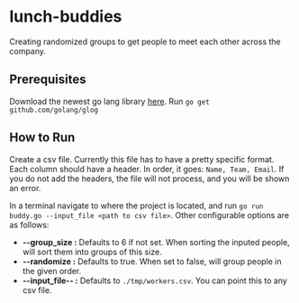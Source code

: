 # lunch-buddies
Creating randomized groups to get people to meet each other across the company.

## Prerequisites
Download the newest go lang library [here](https://golang.org/doc/install?download=go1.5.windows-amd64.msi2). Run `go get github.com/golang/glog`

## How to Run
Create a csv file. Currently this file has to have a pretty specific format. Each column should have a header. In order, it goes: `Name, Team, Email`. If you do not add the headers, the file will not process, and you will be shown an error.

In a terminal navigate to where the project is located, and run `go run buddy.go --input_file <path to csv file>`. Other configurable options are as follows:
* __--group_size <integer>:__ Defaults to 6 if not set. When sorting the inputed people, will sort them into groups of this size.
* __--randomize <boolean>:__ Defaults to true. When set to false, will group people in the given order.
* __--input_file-- <path to csv file>:__ Defaults to `./tmp/workers.csv`. You can point this to any csv file.
